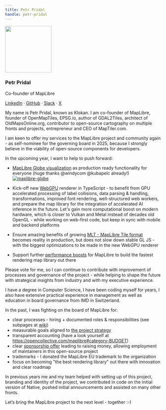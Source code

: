 ```yaml
---
title: Petr Pridal
handle: petr-pridal
---
```


<div class="text-center mb-5">
    <img
        src="https://avatars.githubusercontent.com/u/59284?v=4"
        width="150"
        class="rounded-circle mt-3"
    />
    <h3 class="m-3">Petr Pridal</h3>
    <p>Co-founder of MapLibre</p>
    <p><a href="https://www.linkedin.com/in/klokan/">LinkedIn</a> · <a href="https://github.com/klokan">GitHub</a> · <a href="https://osmus.slack.com/team/UQJSSE2PP">Slack</a> · <a href="https://twitter.com/petrpridal">X</a>
</div>

My name is Petr Pridal, known as Klokan. I am co-founder of MapLibre, founder of OpenMapTiles, EPSG.io, author of GDAL2Tiles, architect of OldMapsOnline.org, contributor to open-source cartography on multiple fronts and projects, entrepreneur and CEO of MapTiler.com.

I am keen to offer my services to the MapLibre project and community again - as self-nominee for the governing board in 2025, because I strongly believe in the viability of open-source components for developers.

In the upcoming year, I want to help to push forward:

- [MapLibre Globe visualization](https://labs.maptiler.com/showcase/globe/) as production ready functionality for everyone (huge thanks @windycom @kubapelc already!)
  [![maplibre-globe](https://github.com/user-attachments/assets/896961e5-a3fe-4a06-8e85-b3a981450c49)](https://labs.maptiler.com/showcase/globe/)

- Kick-off new [WebGPU](https://en.wikipedia.org/wiki/WebGPU) renderer in TypeScript - to benefit from GPU accelerated processing of label collisions, data parsing & handling, transformations, improved font rendering, well-structured web workers, and prepare the map library for the integration of accelerated AI inference in the future. Let's gain more computational boost on modern hardware, which is closer to Vulkan and Metal instead of decades old OpenGL - while working on web-first code, but keep in sync with mobile and backend platforms
- Ensure amazing benefits of growing [MLT - MapLibre Tile format](https://github.com/maplibre/maplibre-tile-spec) becomes reality in production, but does not slow down stable GL JS - with the biggest optimizations to be made in the new WebGPU renderer
- Support further [performance boosts](https://labs.maptiler.com/sdk-benchmarks/) for MapLibre to build the fastest rendering map library out there

Please vote for me, so I can continue to contribute with improvement of processes and governance of the project - while helping to shape the future with strategical insights from industry and with my executive experience.

I have a degree in Computer Science, I have been coding myself for years, I also have extensive practical experience in management as well as education in board governance from IMD in Switzerland.

In the past, I was fighting on the board of MapLibre for:

- clear processes - hiring + documented roles & responsibilities (see subpages at [wiki](https://github.com/maplibre/maplibre/wiki))
- measurable goals aligned to [the project strategy](https://drive.google.com/file/d/1F5abpGx8VlVse4SHGwxgRRY1wQ29i-0_/view)
- transparent accounting (have a look yourself at https://opencollective.com/maplibre#category-BUDGET)
- clear [sponsorship offer](https://maplibre.org/sponsors/Slide-Deck-MapLibre-Sponsorship-Program.pdf) leading to raising money, allowing employment of maintainers in this open-source project
- trademarks - I donated the MapLibre EU trademark to the organization
- focus on becoming "the best rendering library" out there with innovation and clear roadmap

In previous years me and my team helped with setting up of this project, branding and identity of the project, we contributed in code on the initial version of Native, pushed initial announcements and assisted on many other fronts.

Let’s bring the MapLibre project to the next level - together :-)
